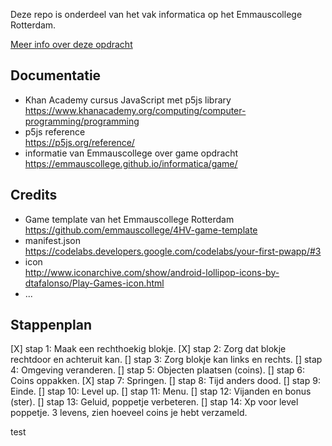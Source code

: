 Deze repo is onderdeel van het vak informatica op het Emmauscollege Rotterdam.

[Meer info over deze opdracht](https://informatica.emmauscollege.nl/)

## Documentatie
- Khan Academy cursus JavaScript met p5js library <br>
https://www.khanacademy.org/computing/computer-programming/programming
- p5js reference <br>
https://p5js.org/reference/
- informatie van Emmauscollege over game opdracht <br>
https://emmauscollege.github.io/informatica/game/

## Credits
- Game template van het Emmauscollege Rotterdam <br>
        https://github.com/emmauscollege/4HV-game-template
- manifest.json <br>
        https://codelabs.developers.google.com/codelabs/your-first-pwapp/#3
- icon <br>
        http://www.iconarchive.com/show/android-lollipop-icons-by-dtafalonso/Play-Games-icon.html
- ...

## Stappenplan
[X] stap 1: Maak een rechthoekig blokje.
[X] stap 2: Zorg dat blokje rechtdoor en achteruit kan. 
[] stap 3: Zorg blokje kan links en rechts.
[] stap 4: Omgeving veranderen.
[] stap 5: Objecten plaatsen (coins). 
[] stap 6: Coins oppakken. 
[X] stap 7: Springen.
[] stap 8: Tijd anders dood.
[] stap 9: Einde.
[] stap 10: Level up.
[] stap 11: Menu.
[] stap 12: Vijanden en bonus (ster).
[] stap 13: Geluid, poppetje verbeteren.
[] stap 14: Xp voor level poppetje. 3 levens, zien hoeveel coins je hebt verzameld. 

test